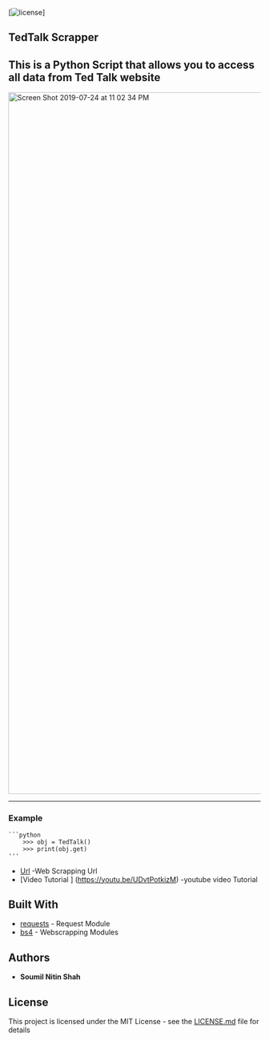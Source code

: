 
[![license](https://img.shields.io/github/license/mashape/apistatus.svg?maxAge=2592000)]

## TedTalk Scrapper



This is a Python Script that allows you to access all data from Ted Talk website
---------------------------------------
<img width="1400" alt="Screen Shot 2019-07-24 at 11 02 34 PM" src="https://user-images.githubusercontent.com/39345855/61842716-29f07600-ae67-11e9-9702-f6af5408ecde.png">

---------------------------------------
### Example 

    ```python
        >>> obj = TedTalk()
        >>> print(obj.get)
    '''
 * [Url](https://www.ted.com/playlists/browse?topics=list) -Web Scrapping Url
*  [Video Tutorial ]  (https://youtu.be/UDvtPotkizM) -youtube video Tutorial
      
## Built With

* [requests](https://pypi.org/project/requests/2.7.0/) - Request Module
* [bs4](https://pypi.org/project/bs4/) - Webscrapping Modules

## Authors

* **Soumil Nitin Shah** 

## License

This project is licensed under the MIT License - see the [LICENSE.md](LICENSE.md) file for details




